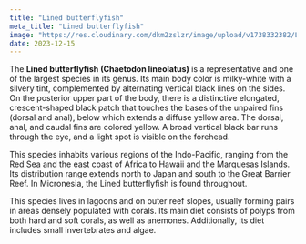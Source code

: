 ```yaml
---
title: "Lined butterflyfish"
meta_title: "Lined butterflyfish"
image: "https://res.cloudinary.com/dkm2zslzr/image/upload/v1738332382/Lined_Butterflyfish_j3kuuy.png"
date: 2023-12-15
---
```


The **Lined butterflyfish (Chaetodon lineolatus)** is a representative and one of the largest species in its genus. Its main body color is milky-white with a silvery tint, complemented by alternating vertical black lines on the sides. On the posterior upper part of the body, there is a distinctive elongated, crescent-shaped black patch that touches the bases of the unpaired fins (dorsal and anal), below which extends a diffuse yellow area. The dorsal, anal, and caudal fins are colored yellow. A broad vertical black bar runs through the eye, and a light spot is visible on the forehead.

This species inhabits various regions of the Indo-Pacific, ranging from the Red Sea and the east coast of Africa to Hawaii and the Marquesas Islands. Its distribution range extends north to Japan and south to the Great Barrier Reef. In Micronesia, the Lined butterflyfish is found throughout.

This species lives in lagoons and on outer reef slopes, usually forming pairs in areas densely populated with corals. Its main diet consists of polyps from both hard and soft corals, as well as anemones. Additionally, its diet includes small invertebrates and algae.